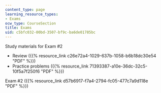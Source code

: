 ```yaml
---
content_type: page
learning_resource_types:
- Exams
ocw_type: CourseSection
title: Exams
uid: c5bfc032-00bd-3507-bf9c-ba6de01785bc
---
```


Study materials for Exam #2

*   Review ({{% resource_link c26e72a4-1029-637b-1058-b6b18dc30e54 "PDF" %}})
*   Practice problems ({{% resource_link 71393387-a10e-36dc-32c5-10f5a7f250f6 "PDF" %}})

Exam #2 ({{% resource_link d57b6917-f7a4-2794-fc05-477c7a9d118e "PDF" %}})